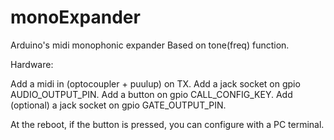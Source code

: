 # monoExpander
Arduino's midi monophonic expander
Based on tone(freq) function.

Hardware:

Add a midi in (optocoupler + puulup) on TX.
Add a jack socket on gpio AUDIO_OUTPUT_PIN.
Add a button on gpio CALL_CONFIG_KEY.
Add (optional) a jack socket on gpio GATE_OUTPUT_PIN.

At the reboot, if the button is pressed, you can configure with a PC terminal.

